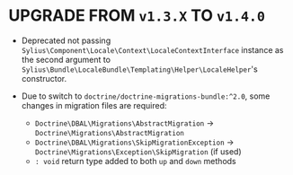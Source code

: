# UPGRADE FROM `v1.3.X` TO `v1.4.0`

* Deprecated not passing `Sylius\Component\Locale\Context\LocaleContextInterface` instance as the second argument 
  to `Sylius\Bundle\LocaleBundle\Templating\Helper\LocaleHelper`'s constructor.

* Due to switch to `doctrine/doctrine-migrations-bundle:^2.0`, some changes in migration files are required:
    * `Doctrine\DBAL\Migrations\AbstractMigration` -> `Doctrine\Migrations\AbstractMigration`
    * `Doctrine\DBAL\Migrations\SkipMigrationException` -> `Doctrine\Migrations\Exception\SkipMigration` (if used)
    * `: void` return type added to both `up` and `down` methods
